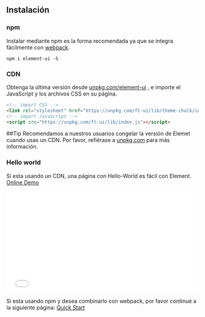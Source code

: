 ## Instalación

### npm

Instalar mediante npm es la forma recomendada ya que se integra fácilmente con [webpack](https://webpack.js.org/).

```shell
npm i element-ui -S
```

### CDN

Obtenga la última versión desde [unpkg.com/element-ui](https://unpkg.com/ft-ui/) , e importe el JavaScript y los archivos CSS en su página.

```html
<!-- import CSS -->
<link rel="stylesheet" href="https://unpkg.com/ft-ui/lib/theme-chalk/index.css">
<!-- import JavaScript -->
<script src="https://unpkg.com/ft-ui/lib/index.js"></script>
```

##Tip
Recomendamos a nuestros usuarios congelar la versión de Elemet cuando usas un CDN. Por favor, refiérase a [unpkg.com](https://unpkg.com) para más información.

### Hello world

Si esta usando un CDN, una página con Hello-World es fácil con Element. [Online Demo](https://codepen.io/ziyoung/pen/rRKYpd)

<iframe height="265" style="width: 100%;" scrolling="no" title="Element demo" src="//codepen.io/ziyoung/embed/rRKYpd/?height=265&theme-id=light&default-tab=html,result" frameborder="no" allowtransparency="true" allowfullscreen="true">
  See the Pen <a href='https://codepen.io/ziyoung/pen/rRKYpd/'>Element demo</a> by hetech
  (<a href='https://codepen.io/ziyoung'>@ziyoung</a>) on <a href='https://codepen.io'>CodePen</a>.
</iframe>

Si esta usando npm y desea combinarlo con webpack, por favor continué a la siguiente página: [Quick Start](/#/es/component/quickstart)

